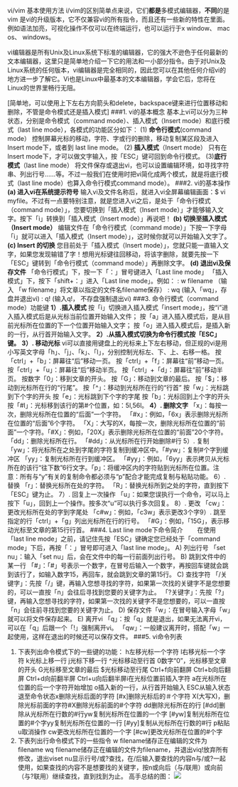 vi/vim 基本使用方法
i/vim的区别简单点来说，它们**都是**多模式编辑器，**不同**的是vim 是vi的升级版本，它不仅兼容vi的所有指令，而且还有一些新的特性在里面。例如语法加亮，可视化操作不仅可以在终端运行，也可以运行于x window、 mac os、 windows。

vi编辑器是所有Unix及Linux系统下标准的编辑器，它的强大不逊色于任何最新的文本编辑器，这里只是简单地介绍一下它的用法和一小部分指令。由于对Unix及 Linux系统的任何版本，vi编辑器是完全相同的，因此您可以在其他任何介绍vi的地方进一步了解它。Vi也是Linux中最基本的文本编辑器，学会它后，您将在Linux的世界里畅行无阻。

[简单地，可以使用上下左右方向箭头和delete，backspace键来进行位置移动和删除，不管是命令模式还是插入模式]
###1. vi的基本概念
基本上vi可以分为三种状态，分别是命令模式（command mode）、插入模式（Insert mode）和底行模式（last line mode），各模式的功能区分如下：
(1) **命令行模式**(command mode）
控制屏幕光标的移动，字符、字或行的删除，移动复制某区段及进入Insert mode下，或者到 last line mode。
(2) **插入模式**（Insert mode）
只有在Insert mode下，才可以做文字输入，按「ESC」键可回到命令行模式。
(3)**底行模式**（last line mode）
将文件保存或退出vi，也可以设置编辑环境，如寻找字符串、列出行号……等。不过一般我们在使用时把vi简化成两个模式，就是将底行模式（last line mode）也算入命令行模式command mode）。
###2. vi的基本操作
**(a) 进入vi在系统提示符号**
输入vi及文件名称后，就进入vi全屏幕编辑画面：$ vi myfile。不过有一点要特别注意，就是您进入vi之后，是处于「命令行模式（command mode）」，您要切换到「插入模式（Insert mode）」才能够输入文字。按下「i」转换到「插入模式（Insert mode）」再说吧！
**(b) 切换至插入模式（Insert mode）**
编辑文件在「命令行模式（command mode）」下按一下字母「i」就可以进入「插入模式（Insert mode）」，这时候你就可以开始输入文字了。
**(c) Insert 的切换**
您目前处于「插入模式（Insert mode）」，您就只能一直输入文字，如果您发现输错了字！想用光标键往回移动，将该字删除，就要先按一下「ESC」键转到「命令行模式（command mode）」再删除文字。
**(d) 退出vi及保存文件**
「命令行模式」下，按一下「：」冒号键进入「Last line mode」
「插入模式」下，按下「shift+：」进入「Last line mode」。例如：
: w filename （输入 「w filename」将文章以指定的文件名filename保存）
: wq (输入「wq」，存盘并退出vi)
: q! (输入q!， 不存盘强制退出vi)
###3. 命令行模式（command mode）功能键
**1）.插入模式**
按「i」切换进入插入模式「insert mode」，按“i”进入插入模式后是从光标当前位置开始输入文件；
按「a」进入插入模式后，是从目前光标所在位置的下一个位置开始输入文字；
按「o」进入插入模式后，是插入新的一行，从行首开始输入文字。
**2）.从插入模式切换为命令行模式按「ESC」键。**
**3）. 移动光标**
vi可以直接用键盘上的光标来上下左右移动，但正规的vi是用小写英文字母「h」、「j」、「k」、「l」，分别控制光标左、下、上、右移一格。
按「ctrl」+「b」：屏幕往“后”移动一页。
按「ctrl」+「f」：屏幕往“前”移动一页。
按「ctrl」+「u」：屏幕往“后”移动半页。
按「ctrl」+「d」：屏幕往“前”移动半页。
按数字「0」：移到文章的开头。
按「G」：移动到文章的最后。
按「$」：移动到光标所在行的“行尾”。
按「^」：移动到光标所在行的“行首”
按「w」：光标跳到下个字的开头
按「e」：光标跳到下个字的字尾
按「b」：光标回到上个字的开头
按「#l」：光标移到该行的第#个位置，如：5l,56l。
**4）. 删除文字**
「x」：每按一次，删除光标所在位置的“后面”一个字符。
「#x」：例如，「6x」表示删除光标所在位置的“后面”6个字符。
「X」：大写的X，每按一次，删除光标所在位置的“前面”一个字符。「#X」：例如，「20X」表示删除光标所在位置的“前面”20个字符。「dd」：删除光标所在行。
「#dd」：从光标所在行开始删除#行
5）. 复制
「yw」：将光标所在之处到字尾的字符复制到缓冲区中。「#yw」：复制#个字到缓冲区
「yy」：复制光标所在行到缓冲区。
「#yy」：例如，「6yy」表示拷贝从光标所在的该行“往下数”6行文字。「p」：将缓冲区内的字符贴到光标所在位置。注意：所有与“y”有关的复制命令都必须与“p”配合才能完成复制与粘贴功能。
6）. 替换
「r」：替换光标所在处的字符。
「R」：替换光标所到之处的字符，直到按下「ESC」键为止。
7）. 回复上一次操作
「u」：如果您误执行一个命令，可以马上按下「u」，回到上一个操作。按多次“u”可以执行多次回复。
8）. 更改
「cw」：更改光标所在处的字到字尾处
「c#w」：例如，「c3w」表示更改3个字9）. 跳至指定的行「ctrl」+「g」列出光标所在行的行号。
「#G」：例如，「15G」，表示移动光标至文章的第15行行首。
###4. Last line mode下命令简介　　
在使用「last line mode」之前，请记住先按「ESC」键确定您已经处于「command mode」下后，再按「：」冒号即可进入「last line mode」。
A) 列出行号
「set nu」：输入「set nu」后，会在文件中的每一行前面列出行号。
B) 跳到文件中的某一行
「#」：「#」号表示一个数字，在冒号后输入一个数字，再按回车键就会跳到该行了，如输入数字15，再回车，就会跳到文章的第15行。
C) 查找字符
「/关键字」：先按「/」键，再输入您想寻找的字符，如果第一次找的关键字不是您想要的，可以一直按「n」会往后寻找到您要的关键字为止。
「?关键字」：先按「?」键，再输入您想寻找的字符，如果第一次找的关键字不是您想要的，可以一直按「n」会往前寻找到您要的关键字为止。
D) 保存文件「w」：在冒号输入字母「w」就可以将文件保存起来。
E) 离开vi
「q」：按「q」就是退出，如果无法离开vi，可以在「q」后跟一个「!」强制离开vi。
「qw」：一般建议离开时，搭配「w」一起使用，这样在退出的时候还可以保存文件。
###5. vi命令列表
1) 下表列出命令模式下的一些键的功能：
h左移光标一个字符
l右移光标一个字符
k光标上移一行
j光标下移一行
^光标移动至行首
0数字“0”，光标移至文章的开头
G光标移至文章的最后
$光标移动至行尾
Ctrl+f向前翻屏
Ctrl+b向后翻屏
Ctrl+d向前翻半屏
Ctrl+u向后翻半屏i在光标位置前插入字符
a在光标所在位置的后一个字符开始增加
o插入新的一行，从行首开始输入
ESC从输入状态退至命令状态x删除光标后面的字符
[#x]删除光标后的＃个字符
X(大写X)，删除光标前面的字符#X删除光标前面的#个字符
dd删除光标所在的行
[#dd]删除从光标所在行数的#行yw复制光标所在位置的一个字
[#yw]复制光标所在位置的#个字yy复制光标所在位置的一行
[#yy]复制从光标所在行数的#行
p粘贴
u取消操作
cw更改光标所在位置的一个字
[#cw]更改光标所在位置的#个字
2) 下表列出行命令模式下的一些指令
w filename储存正在编辑的文件为filename
wq filename储存正在编辑的文件为filename，并退出viq!放弃所有修改，退出viset nu显示行号/或?查找，在/后输入要查找的内容n与/或?一起使用，如果查找的内容不是想要找的关键字，按n或向后（与/联用）或向前（与?联用）继续查找，直到找到为止。
高手总结的图：
![](http://upload-images.jianshu.io/upload_images/8244823-ff9c0119c594236f.jpg?imageMogr2/auto-orient/strip%7CimageView2/2/w/1240)
